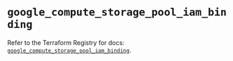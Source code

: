 # `google_compute_storage_pool_iam_binding`

Refer to the Terraform Registry for docs: [`google_compute_storage_pool_iam_binding`](https://registry.terraform.io/providers/hashicorp/google-beta/6.36.1/docs/resources/google_compute_storage_pool_iam_binding).
